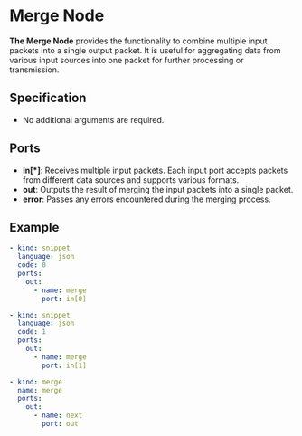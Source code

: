 # Merge Node

**The Merge Node** provides the functionality to combine multiple input packets into a single output packet. It is useful for aggregating data from various input sources into one packet for further processing or transmission.

## Specification

- No additional arguments are required.

## Ports

- **in[*]**: Receives multiple input packets. Each input port accepts packets from different data sources and supports various formats.
- **out**: Outputs the result of merging the input packets into a single packet.
- **error**: Passes any errors encountered during the merging process.

## Example

```yaml
- kind: snippet
  language: json
  code: 0
  ports:
    out:
      - name: merge
        port: in[0]

- kind: snippet
  language: json
  code: 1
  ports:
    out:
      - name: merge
        port: in[1]

- kind: merge
  name: merge
  ports:
    out:
      - name: next
        port: out
```
